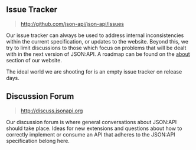 ## Issue Tracker
> http://github.com/json-api/json-api/issues

Our issue tracker can always be used to address internal inconsistencies within
the current specification, or updates to the website. Beyond this, we try to
limit discussions to those which focus on problems that will be dealt with in
the next version of JSON:API. A roadmap can be found on the [about] section of
our website.

The ideal world we are shooting for is an empty issue tracker on release days.

## Discussion Forum
> http://discuss.jsonapi.org

Our discussion forum is where general conversations about JSON:API should take
place. Ideas for new extensions and questions about how to correctly implement
or consume an API that adheres to the JSON:API specification belong here.

[about]: http://jsonapi.org/about
